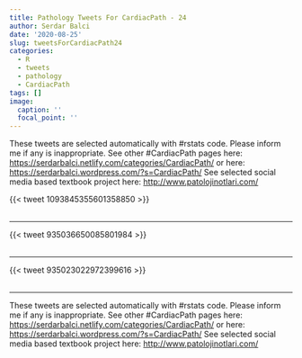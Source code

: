 ```yaml
---
title: Pathology Tweets For CardiacPath - 24
author: Serdar Balci
date: '2020-08-25'
slug: tweetsForCardiacPath24
categories:
  - R
  - tweets
  - pathology
  - CardiacPath
tags: []
image:
  caption: ''
  focal_point: ''
---
```



These tweets are selected automatically with #rstats code. Please inform me if any is inappropriate.
See other #CardiacPath pages here: https://serdarbalci.netlify.com/categories/CardiacPath/  or here: https://serdarbalci.wordpress.com/?s=CardiacPath/ 
See selected social media based textbook project here: http://www.patolojinotlari.com/

{{< tweet 1093845355601358850 >}}
<br>
<br>
<hr>
{{< tweet 935036650085801984 >}}
<br>
<br>
<hr>
{{< tweet 935023022972399616 >}}
<br>
<br>
<hr>


These tweets are selected automatically with #rstats code. Please inform me if any is inappropriate.
See other #CardiacPath pages here: https://serdarbalci.netlify.com/categories/CardiacPath/  or here: https://serdarbalci.wordpress.com/?s=CardiacPath/ 
See selected social media based textbook project here: http://www.patolojinotlari.com/
